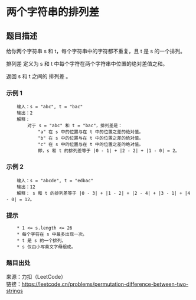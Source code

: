 # 两个字符串的排列差

## 题目描述

给你两个字符串 s 和 t，每个字符串中的字符都不重复，且 t 是 s 的一个排列。

排列差 定义为 s 和 t 中每个字符在两个字符串中位置的绝对差值之和。

返回 s 和 t 之间的 排列差 。

### 示例 1

```text
    输入：s = "abc", t = "bac"
    输出：2
    解释：
        对于 s = "abc" 和 t = "bac"，排列差是：
            "a" 在 s 中的位置与在 t 中的位置之差的绝对值。
            "b" 在 s 中的位置与在 t 中的位置之差的绝对值。
            "c" 在 s 中的位置与在 t 中的位置之差的绝对值。
            即，s 和 t 的排列差等于 |0 - 1| + |2 - 2| + |1 - 0| = 2。
```

### 示例 2

```text
    输入：s = "abcde", t = "edbac"
    输出：12
    解释： s 和 t 的排列差等于 |0 - 3| + |1 - 2| + |2 - 4| + |3 - 1| + |4 - 0| = 12。
```

### 提示

```text
    * 1 <= s.length <= 26
    * 每个字符在 s 中最多出现一次。
    * t 是 s 的一个排列。
    * s 仅由小写英文字母组成。
```

### 题目出处

来源：力扣（LeetCode）  
链接：<https://leetcode.cn/problems/permutation-difference-between-two-strings>
